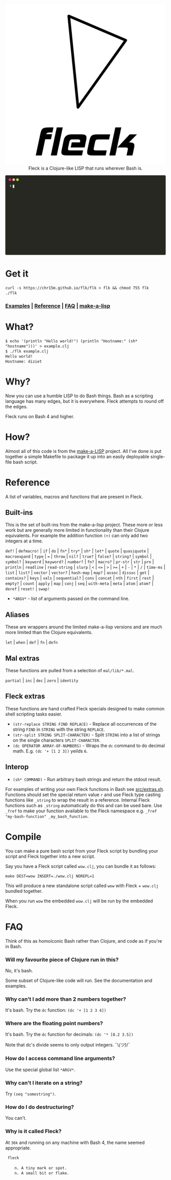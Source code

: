 <p align="center">
  <img src="docs/wordmark.svg?sanitize=true" alt="Fleck wordmark"><br/>
  Fleck is a Clojure-like LISP that runs wherever Bash is.
</p>

<p align="center"><img src="docs/screencast.svg?sanitize=true" alt="Fleck screencast"></p>

# Get it

```shell
curl -s https://chr15m.github.io/flk/flk > flk && chmod 755 flk
./flk
```

### [Examples](./examples) | [Reference](#reference) | [FAQ](#faq) | [make-a-lisp](https://github.com/kanaka/mal)

# What?

```
$ echo '(println "Hello world!") (println "Hostname:" (sh* "hostname")))' > example.clj
$ ./flk example.clj
Hello world!
Hostname: diziet
```

# Why?

Now you can use a humble LISP to do Bash things.
Bash as a scripting language has many edges, but it is everywhere.
Fleck attempts to round off the edges.

Fleck runs on Bash 4 and higher.

# How?

Almost all of this code is from the [make-a-LISP](https://github.com/kanaka/mal/) project. All I've done is put together a simple Makefile to package it up into an easily deployable single-file bash script.

# Reference

A list of variables, macros and functions that are present in Fleck.

## Built-ins

This is the set of built-ins from the make-a-lisp project.
These more or less work but are generally more limited in functionality than their Clojure equivalents.
For example the addition function `(+)` can only add two integers at a time.

`def!` | `defmacro!` | `if` | `do` | `fn*` | `try*` | `sh*` | `let*` | `quote` | `quasiquote` | `macroexpand` | `type` | `=` | `throw` | `nil?` | `true?` | `false?` | `string?` | `symbol` | `symbol?` | `keyword` | `keyword?` | `number?` | `fn?` | `macro?` | `pr-str` | `str` | `prn` | `println` | `readline` | `read-string` | `slurp` | `<` | `<=` | `>` | `>=` | `+` | `-` | `*` | `/` | `time-ms` | `list` | `list?` | `vector` | `vector?` | `hash-map` | `map?` | `assoc` | `dissoc` | `get` | `contains?` | `keys` | `vals` | `sequential?` | `cons` | `concat` | `nth` | `first` | `rest` | `empty?` | `count` | `apply` | `map` | `conj` | `seq` | `with-meta` | `meta` | `atom` | `atom?` | `deref` | `reset!` | `swap!`

 * `*ARGV*` - list of arguments passed on the command line.

## Aliases

These are wrappers around the limited make-a-lisp versions and are much more limited than the Clojure equivalents.

`let` | `when` | `def` | `fn` | `defn`

## Mal extras

These functions are pulled from a selection of `mal/lib/*.mal`.

`partial` | `inc` | `dec` | `zero` | `identity`

## Fleck extras

These functions are hand crafted Fleck specials designed to make common shell scripting tasks easier.

 * `(str-replace STRING FIND REPLACE)` - Replace all occurrences of the string `FIND` in `STRING` with the string `REPLACE`.
 * `(str-split STRING SPLIT-CHARACTER)` - Split `STRING` into a list of strings on the single characters `SPLIT-CHARACTER`.
 * `(dc OPERATOR ARRAY-OF-NUMBERS)` - Wraps the `dc` command to do decimal math. E.g. `(dc '+ [1 2 3])` yeilds `6`.

## Interop

 * `(sh* COMMAND)` - Run arbitrary bash strings and return the stdout result.

For examples of writing your own Fleck functions in Bash see [src/extras.sh](./scrc/extras.sh).
Functions should set the special return value `r` and use Fleck type casting functions like `_string` to wrap the result in a reference.
Internal Fleck functions such as `_string` automatically do this and can be used bare.
Use `_fref` to make your function available to the Fleck namespace e.g. `_fref "my-bash-function" _my_bash_function`.

# Compile

You can make a pure bash script from your Fleck script by bundling your script and Fleck together into a new script.

Say you have a Fleck script called `wow.clj`, you can bundle it as follows:

```
make DEST=wow INSERT=./wow.clj NOREPL=1
```

This will produce a new standalone script called `wow` with Fleck + `wow.clj` bundled together.

When you run `wow` the embedded `wow.clj` will be run by the embedded Fleck.

# FAQ

Think of this as homoiconic Bash rather than Clojure, and code as if you're in Bash.

### Will my favourite piece of Clojure run in this?

No, it's bash.

Some subset of Clojure-like code will run. See the documentation and examples.

### Why can't I add more than 2 numbers together?

It's bash. Try the `dc` function: `(dc '+ [1 2 3 4])`

### Where are the floating point numbers?

It's bash. Try the `dc` function for decimals: `(dc '* [8.2 3.5])`

Note that dc's divide seems to only output integers. ¯\\_(ツ)_/¯

### How do I access command line arguments?

Use the special global list `*ARGV*`.

### Why can't I iterate on a string?

Try `(seq "somestring")`.

### How do I do destructuring?

You can't.

### Why is it called Fleck?

At `36k` and running on any machine with Bash 4, the name seemed appropriate.

```
 fleck

    n. A tiny mark or spot.
    n. A small bit or flake.
```
